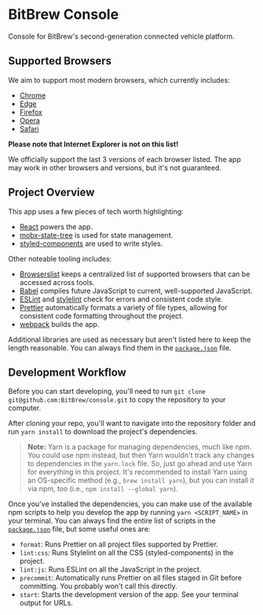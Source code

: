 # BitBrew Console

Console for BitBrew's second-generation connected vehicle platform.

## Supported Browsers

We aim to support most modern browsers, which currently includes:

* [Chrome](https://www.google.com/chrome/)
* [Edge](https://www.microsoft.com/en-us/windows/microsoft-edge)
* [Firefox](https://www.mozilla.org/en-US/firefox/)
* [Opera](http://www.opera.com/)
* [Safari](https://www.apple.com/safari/)

**Please note that Internet Explorer is not on this list!**

We officially support the last 3 versions of each browser listed. The app may work in other browsers and versions, but it's not guaranteed.

## Project Overview

This app uses a few pieces of tech worth highlighting:

* [React](https://reactjs.org/) powers the app.
* [mobx-state-tree](https://github.com/mobxjs/mobx-state-tree) is used for state management.
* [styled-components](https://www.styled-components.com/) are used to write styles.

Other noteable tooling includes:

* [Browserslist](https://github.com/ai/browserslist) keeps a centralized list of supported browsers that can be accessed across tools.
* [Babel](http://babeljs.io/) compiles future JavaScript to current, well-supported JavaScript.
* [ESLint](https://eslint.org/) and [stylelint](https://stylelint.io/) check for errors and consistent code style.
* [Prettier](https://prettier.io/) automatically formats a variety of file types, allowing for consistent code formatting throughout the project.
* [webpack](https://webpack.js.org/) builds the app.

Additional libraries are used as necessary but aren't listed here to keep the length reasonable. You can always find them in the [`package.json`](package.json) file.

## Development Workflow

Before you can start developing, you'll need to run `git clone git@github.com:BitBrew/console.git` to copy the repository to your computer.

After cloning your repo, you'll want to navigate into the repository folder and run `yarn install` to download the project's dependencies.

> **Note:** Yarn is a package for managing dependencies, much like npm. You could use npm instead, but then Yarn wouldn't track any changes to dependencies in the `yarn.lock` file. So, just go ahead and use Yarn for everything in this project. It's recommended to install Yarn using an OS-specific method (e.g., `brew install yarn`), but you can install it via npm, too (i.e., `npm install --global yarn`).

Once you've installed the dependencies, you can make use of the available npm scripts to help you develop the app by running `yarn <SCRIPT_NAME>` in your terminal. You can always find the entire list of scripts in the [`package.json`](package.json) file, but some useful ones are:

* `format`: Runs Prettier on all project files supported by Prettier.
* `lint:css`: Runs Stylelint on all the CSS (styled-components) in the project.
* `lint:js`: Runs ESLint on all the JavaScript in the project.
* `precommit`: Automatically runs Prettier on all files staged in Git before committing. You probably won't call this directly.
* `start`: Starts the development version of the app. See your terminal output for URLs.
